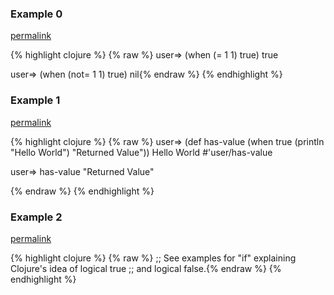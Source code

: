 ### Example 0
[permalink](#example-0)

{% highlight clojure %}
{% raw %}
user=> (when (= 1 1) true)
true

user=> (when (not= 1 1) true)
nil{% endraw %}
{% endhighlight %}


### Example 1
[permalink](#example-1)

{% highlight clojure %}
{% raw %}
user=> (def has-value (when true
                            (println "Hello World")
                            "Returned Value"))
Hello World
#'user/has-value

user=> has-value
"Returned Value"

{% endraw %}
{% endhighlight %}


### Example 2
[permalink](#example-2)

{% highlight clojure %}
{% raw %}
;; See examples for "if" explaining Clojure's idea of logical true
;; and logical false.{% endraw %}
{% endhighlight %}


